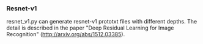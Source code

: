 ### Resnet-v1

resnet_v1.py can generate resnet-v1 prototxt files with different depths.
The detail is described in the paper "Deep Residual Learning for Image Recognition" (http://arxiv.org/abs/1512.03385).
